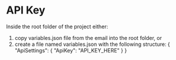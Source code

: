 # API Key
Inside the root folder of the project either:
1) copy variables.json file from the email into the root folder, or
2) create a file named variables.json with the following structure:
{
  "ApiSettings": {
    "ApiKey": "API_KEY_HERE"
  }
}
